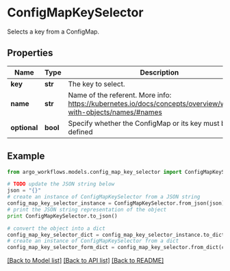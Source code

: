 # ConfigMapKeySelector

Selects a key from a ConfigMap.

## Properties

Name | Type | Description | Notes
------------ | ------------- | ------------- | -------------
**key** | **str** | The key to select. | 
**name** | **str** | Name of the referent. More info: https://kubernetes.io/docs/concepts/overview/working-with-objects/names/#names | [optional] 
**optional** | **bool** | Specify whether the ConfigMap or its key must be defined | [optional] 

## Example

```python
from argo_workflows.models.config_map_key_selector import ConfigMapKeySelector

# TODO update the JSON string below
json = "{}"
# create an instance of ConfigMapKeySelector from a JSON string
config_map_key_selector_instance = ConfigMapKeySelector.from_json(json)
# print the JSON string representation of the object
print ConfigMapKeySelector.to_json()

# convert the object into a dict
config_map_key_selector_dict = config_map_key_selector_instance.to_dict()
# create an instance of ConfigMapKeySelector from a dict
config_map_key_selector_form_dict = config_map_key_selector.from_dict(config_map_key_selector_dict)
```
[[Back to Model list]](../README.md#documentation-for-models) [[Back to API list]](../README.md#documentation-for-api-endpoints) [[Back to README]](../README.md)


